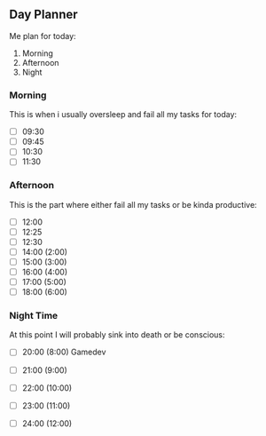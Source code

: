 ## Day Planner

Me plan for today:
1. Morning
2. Afternoon
3. Night

### Morning

This is when i usually oversleep and fail all my tasks for today:

- [ ] 09:30 
- [ ] 09:45 
- [ ] 10:30 
- [ ] 11:30 

### Afternoon

This is the part where either fail all my tasks or be kinda productive:
   
- [ ] 12:00 
- [ ] 12:25 
- [ ] 12:30 
- [ ] 14:00 (2:00)
- [ ] 15:00 (3:00)
- [ ] 16:00 (4:00)
- [ ] 17:00 (5:00)
- [ ] 18:00 (6:00)

### Night Time

At this point I will probably sink into death or be conscious:

- [ ] 20:00 (8:00) Gamedev
- [ ] 21:00 (9:00)
- [ ] 22:00 (10:00)
- [ ] 23:00 (11:00)
- [ ] 24:00 (12:00)

